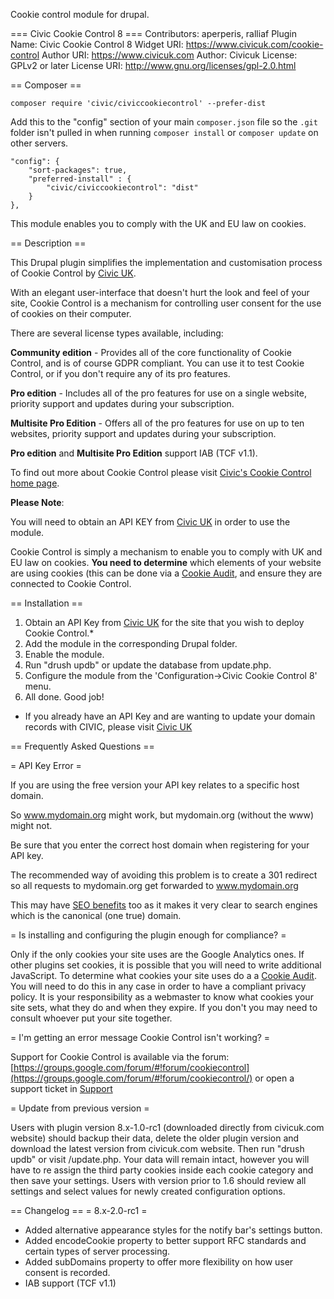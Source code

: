 Cookie control module for drupal.

=== Civic Cookie Control 8 ===
Contributors: aperperis, ralliaf
Plugin Name: Civic Cookie Control 8
Widget URI: https://www.civicuk.com/cookie-control 
Author URI: https://www.civicuk.com
Author: Civicuk
License: GPLv2 or later
License URI: http://www.gnu.org/licenses/gpl-2.0.html

== Composer ==

`composer require 'civic/civiccookiecontrol' --prefer-dist`

Add this to the "config" section of your main `composer.json` file so the `.git` folder isn't pulled in when running `composer install` or `composer update` on other servers. 

```
"config": {
    "sort-packages": true,
    "preferred-install" : {
        "civic/civiccookiecontrol": "dist"
    }
},
```

This module enables you to comply with the UK and EU law on cookies.

== Description ==

This Drupal plugin simplifies the implementation and customisation process of Cookie Control by [Civic UK](https://www.civicuk.com/).

With an elegant user-interface that doesn't hurt the look and feel of your site, Cookie Control is a mechanism for controlling user consent for the use of cookies on their computer.

There are several license types available, including:

**Community edition** - Provides all of the core functionality of Cookie Control, and is of course GDPR compliant. You can use it to test Cookie Control, or if you don't require any of its pro features.

**Pro edition** - Includes all of the pro features for use on a single website, priority support and updates during your subscription. 

**Multisite Pro Edition** - Offers all of the pro features for use on up to ten websites, priority support and updates during your subscription.

**Pro edition** and **Multisite Pro Edition** support IAB (TCF v1.1).

To find out more about Cookie Control please visit [Civic's Cookie Control home page](https://www.civicuk.com/cookie-control).


**Please Note**:

You will need to obtain an API KEY from [Civic UK](https://www.civicuk.com/cookie-control/v8/download) in order to use the module.

Cookie Control is simply a mechanism to enable you to comply with UK and EU law on cookies. **You need to determine** which elements of your website are using cookies (this can be done via a [Cookie Audit](https://www.civicuk.com/cookie-control/deployment#audit), and ensure they are connected to Cookie Control.


== Installation ==

1. Obtain an API Key from [Civic UK](https://www.civicuk.com/cookie-control/v8/download) for the site that you wish to deploy Cookie Control.*
2. Add the module in the corresponding Drupal folder.
3. Enable the module.
4. Run "drush updb" or update the database from update.php.
5. Configure the module from the 'Configuration->Civic Cookie Control 8' menu.
6. All done. Good job!

* If you already have an API Key and are wanting to update your domain records with CIVIC, please visit [Civic UK](https://www.civicuk.com/cookie-control/v8/download)

== Frequently Asked Questions ==

= API Key Error =

If you are using the free version your API key relates to a specific host domain.

So www.mydomain.org might work, but mydomain.org (without the www) might not.

Be sure that you enter the correct host domain when registering for your API key.

The recommended way of avoiding this problem is to create a 301 redirect so all requests to mydomain.org get forwarded to www.mydomain.org

This may have [SEO benefits](http://www.mattcutts.com/blog/seo-advice-url-canonicalization/) too as it makes it very clear to search engines which is the canonical (one true) domain.

= Is installing and configuring the plugin enough for compliance? =

Only if the only cookies your site uses are the Google Analytics ones. 
If other plugins set cookies, it is possible that you will need to write additional JavaScript.
To determine what cookies your site uses do a a [Cookie Audit](https://www.civicuk.com/cookie-control/deployment#audit). You will need to do this in any case in order to have a compliant privacy policy.
It is your responsibility as a webmaster to know what cookies your site sets, what they do and when they expire. If you don't you may need to consult whoever put your site together.

= I'm getting an error message Cookie Control isn't working? =

Support for Cookie Control is available via the forum: [https://groups.google.com/forum/#!forum/cookiecontrol](https://groups.google.com/forum/#!forum/cookiecontrol/) or open a support ticket in [Support](https://www.civicuk.com/support)

= Update from previous version =

Users with plugin version 8.x-1.0-rc1 (downloaded directly from civicuk.com website) should backup their data, 
delete the older plugin version and download the latest version from civicuk.com website. Then run "drush updb" or visit /update.php. 
Your data will remain intact, however you will have to re assign the third party cookies inside each cookie category and then save your settings. Users with version prior to 1.6 should review all settings and select values for newly created configuration options.


== Changelog ==
= 8.x-2.0-rc1 =
* Added alternative appearance styles for the notify bar's settings button.
* Added encodeCookie property to better support RFC standards and certain types of server processing.
* Added subDomains property to offer more flexibility on how user consent is recorded.
* IAB support (TCF v1.1)

